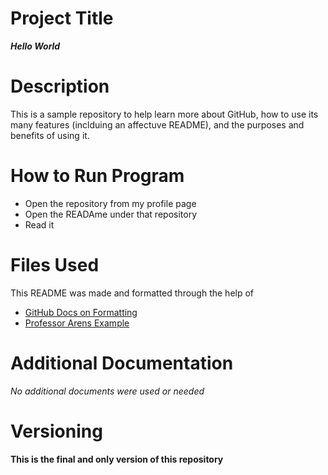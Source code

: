 # Project Title
***Hello World***
# Description
This is a sample repository to help learn more about GitHub, how to use its many features (inclduing an affectuve README), and the purposes and benefits of using it.
# How to Run Program
- Open the repository from my profile page
- Open the READAme under that repository
- Read it
# Files Used
This README was made and formatted through the help of
- [GitHub Docs on Formatting](https://docs.github.com/en/get-started/writing-on-github/getting-started-with-writing-and-formatting-on-github/basic-writing-and-formatting-syntax)
- [Professor Arens Example](https://github.com/kristinearens/Hello_World)
# Additional Documentation
*No additional documents were used or needed*
# Versioning
**This is the final and only version of this repository**
